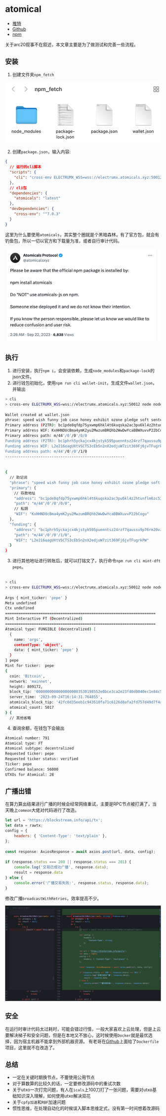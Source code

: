 # atomical

* [推特](https://twitter.com/atomicalsxyz)
* [Github](https://github.com/atomicals)
* [npm](https://www.npmjs.com/package/atomical)

关于arc20叙事不在叙述，本文章主要是为了做测试和完善一些流程。

## 安装

1. 创建文件夹`npm_fetch`

![An image](./images/arc_npm-fetch.png)

2. 创建`package.json`，输入内容:

```json
{
  // 运行的cli脚本
  "scripts": {
    "cli": "cross-env ELECTRUMX_WSS=wss://electrumx.atomicals.xyz:50012 node node_modules/atomicals/dist/cli.js"
  },
  // cli包
  "dependencies": {
    "atomicals": "latest"
  },
  "devDependencies": {
    "cross-env": "^7.0.3"
  }
}
```

这里为什么要使用`atomicals`，其实整个圈就是个黑暗森林，有了官方包，就会有钓鱼包，所以一切以官方和下载量为准，或者自行审计代码。

![An image](./images/arc20_02.png)

## 执行

1. 进行安装，执行`npm i`，会安装依赖，生成`node_modules`和`package-lock`的json文件。
2. 进行钱包初始化，使用`npm run cli wallet-init`，生成文件`wallet.json`，并输出

```sh
> cli
> cross-env ELECTRUMX_WSS=wss://electrumx.atomicals.xyz:50012 node node_modules/atomicals/dist/cli.js wallet-init

Wallet created at wallet.json
phrase: speed wish funny job case honey exhibit ozone pledge soft sentence sign
Primary address (P2TR): bc1pde8qfdp75yxwmp6hkl4t6kuqska2ac3pu6kl4z2htunflm6zc53smnaf84
Primary address WIF: KxHHNDUcBma4ymK2yu2MwzumBRQhb2WwDwYcaBBWXuvvP22bCogu
Primary address path: m/44'/0'/0'/0/0
Funding address (P2TR): bc1phrh5yckajcx4kjstyk595puenntsz24rzf7qaussu9p76rm20vzqknk3hx
Funding address WIF: L2e216oagUXtVSCTS3cEb5n2nX2edjuW7zit369Fj6jvTFugrkPW
Funding address path: m/44'/0'/0'/1/0
------------------------------------------------------


{
  // 助记词
  "phrase": "speed wish funny job case honey exhibit ozone pledge soft sentence sign",
  "primary": {
    // 存款地址
    "address": "bc1pde8qfdp75yxwmp6hkl4t6kuqska2ac3pu6kl4z2htunflm6zc53smnaf84",
    "path": "m/44'/0'/0'/0/0",
    // 私钥
    "WIF": "KxHHNDUcBma4ymK2yu2MwzumBRQhb2WwDwYcaBBWXuvvP22bCogu"
  },
  "funding": {
    "address": "bc1phrh5yckajcx4kjstyk595puenntsz24rzf7qaussu9p76rm20vzqknk3hx",
    "path": "m/44'/0'/0'/1/0",
    "WIF": "L2e216oagUXtVSCTS3cEb5n2nX2edjuW7zit369Fj6jvTFugrkPW"
  }
}
```

3. 进行其他地址进行转账后，就可以打铭文了，执行命令`npm run cli mint-dft pepe`。

```sh

> cli
> cross-env ELECTRUMX_WSS=wss://electrumx.atomicals.xyz:50012 node node_modules/atomicals/dist/cli.js mint-dft pepe

Args { mint_ticker: 'pepe' }
Meta undefined
Ctx undefined
====================================================================
Mint Interactive FT (Decentralized)
====================================================================
Atomical type: FUNGIBLE (decentralized) [
  {
    name: 'args',
    contentType: 'object',
    data: { mint_ticker: 'pepe' }
  }
] pepe
Mint for ticker:  pepe
{
  coin: 'Bitcoin',
  network: 'mainnet',
  height: 809172,
  block_tip: '00000000000000000003530198552e0bce3ca2e23f40d0040ec1e84c5da596d0',
  server_time: '2023-09-24T16:14:31.764855',
  atomicals_block_tip: '42fc0d35eeb1c943510fa71c6126d8afa2fd757d49d7f4a708938b8497a33c97',
  atomical_count: 5017
} {
  // 其他省略
```

4. 查询余额，在钱包下会输出

```sh
Atomical number: 791
Atomical type: FT
Atomical subtype: decentralized
Requested ticker: pepe
Requested ticker status: verified
Ticker: pepe
Confirmed balance: 56000
UTXOs for Atomical: 28
```

## 广播出错

在算力算出结果进行广播的时候会经常网络重试，主要是RPC节点被打满了，当天晚上`comeon`大佬对代码进行了改造。

```js
let url = 'https://blockstream.info/api/tx';
let data = rawtx;
config = {
    headers: { 'Content-Type': 'text/plain' },
};

const response: AxiosResponse = await axios.post(url, data, config);

if (response.status === 200 || response.status === 201) {
    console.log('交易已成功广播', response.data);
    result = response.data
} else {
    console.error('广播交易失败:', response.status, response.data);
}
```

修改广播`broadcastWithRetries`，效率提高不少。

![An image](./images/broadcastWithRetries.png)

## 安全

在运行时审计代码太过耗时，可能会错过行情，一般大家喜欢上云处理，但是上云要解决梯子和安全问题，但是在本地又不放心，这时候使用`Docker`就是最优选择，因为宿主机器不能拿到外部机器资源。
有老哥在[Github](https://github.com/lucky2077/atomicals-image)上面给了`Dockerfile`项目，这里就不在改造了。

## 总结

* 一定在关键时期换节点，不要使用公用节点
* 对于算数算的比较久的话，一定要修改源码中的重试次数
* 关于utxo一次打完问题，有人在`icals`上100刀打了一张问题，需要对utxo基础知识深入理解，如何使用utxo解决双花
* 关于`cpfp加速`和`RBF`加速问题
* 惯性思维，在处理自动化的时候误入脚本思维定式，没有第一时间想着改源码
